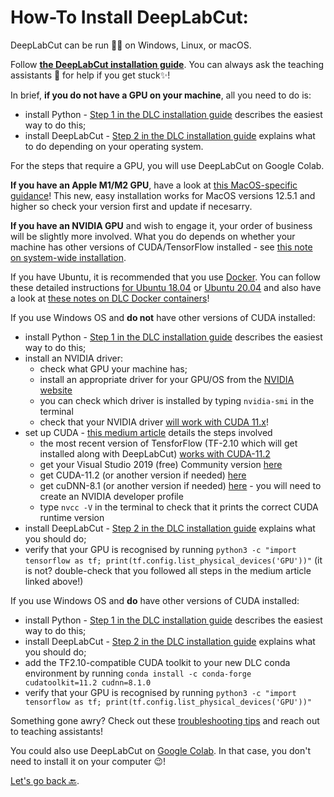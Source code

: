 # How-To Install DeepLabCut:

DeepLabCut can be run 🏃‍♂️ on Windows, Linux, or macOS.

Follow <a href="https://deeplabcut.github.io/DeepLabCut/docs/installation.html" target="_ablank">**the DeepLabCut installation guide**</a>. 
You can always ask the teaching assistants 📢 for help if you get stuck✨!

In brief, **if you do not have a GPU on your machine**, all you need to do is:
- install Python - <a href="https://deeplabcut.github.io/DeepLabCut/docs/installation.html#step-1-you-need-to-have-python-installed" target="_blank">Step 1 in the DLC installation guide</a> describes the easiest way to do this;
- install DeepLabCut - <a href="https://deeplabcut.github.io/DeepLabCut/docs/installation.html#step-2-please-use-our-supplied-conda-environment" target="_blank">Step 2 in the DLC installation guide</a> explains what to do depending on your operating system.

For the steps that require a GPU, you will use DeepLabCut on Google Colab.

**If you have an Apple M1/M2 GPU**, have a look at <a href="https://github.com/DeepLabCut/DeepLabCut/blob/master/docs/installation.md#install-anaconda-or-use-miniconda3-ideal-for-macos-users" target="_blank">this MacOS-specific guidance</a>! This new, easy installation works for MacOS versions 12.5.1 and higher so check your version first and update if necesarry.

**If you have an NVIDIA GPU** and wish to engage it, your order of business will be slightly more involved. What you do depends on whether your machine has other versions of CUDA/TensorFlow installed - see <a href="https://deeplabcut.github.io/DeepLabCut/docs/installation.html#system-wide-considerations" target="_blank">this note on system-wide installation</a>.

If you have Ubuntu, it is recommended that you use <a href="https://hub.docker.com/r/deeplabcut/deeplabcut" target="_blank">Docker</a>. You can follow these detailed instructions <a href="https://deeplabcut.github.io/DeepLabCut/docs/recipes/installTips.html#installation-on-ubuntu-18-04-lts" target="_blank">for Ubuntu 18.04</a> or <a href="https://deeplabcut.github.io/DeepLabCut/docs/recipes/installTips.html#installation-on-ubuntu-20-04-lts" target="_blank">Ubuntu 20.04</a> and also have a look at <a href="https://deeplabcut.github.io/DeepLabCut/docs/docker.html" target="_blank">these notes on DLC Docker containers</a>!

If you use Windows OS and **do not** have other versions of CUDA installed:
- install Python - <a href="https://deeplabcut.github.io/DeepLabCut/docs/installation.html#step-1-you-need-to-have-python-installed" target="_blank">Step 1 in the DLC installation guide</a> describes the easiest way to do this;
- install an NVIDIA driver:
    - check what GPU your machine has;
    - install an appropriate driver for your GPU/OS from the <a href="https://www.nvidia.com/download/index.aspx" target="_blank">NVIDIA website</a>
    - you can check which driver is installed by typing `nvidia-smi` in the terminal
    - check that your NVIDIA driver <a href="https://docs.nvidia.com/deploy/cuda-compatibility/index.html#minor-version-compatibility" target="_blank">will work with CUDA 11.x</a>!
- set up CUDA - <a href="https://medium.com/analytics-vidhya/installing-cuda-and-cudnn-on-windows-d44b8e9876b5" target="_blank">this medium article</a> details the steps involved
    - the most recent version of TensforFlow (TF-2.10 which will get installed along with DeepLabCut) <a href="" target="_blank">works with CUDA-11.2</a>
    - get your Visual Studio 2019 (free) Community version <a href="https://my.visualstudio.com/Downloads?q=visual%20studio%202019&wt.mc_id=o~msft~vscom~older-downloads" target="_blank">here</a>
    - get CUDA-11.2 (or another version if needed) <a href="https://developer.nvidia.com/cuda-toolkit-archive" target="_blank">here</a>
    - get cuDNN-8.1 (or another version if needed) <a href="https://developer.nvidia.com/rdp/cudnn-archive" target="_blank">here</a> - you will need to create an NVIDIA developer profile 
    - type `nvcc -V` in the terminal to check that it prints the correct CUDA runtime version
- install DeepLabCut - <a href="https://deeplabcut.github.io/DeepLabCut/docs/installation.html#step-2-please-use-our-supplied-conda-environment" target="_blank">Step 2 in the DLC installation guide</a> explains what you should do;
- verify that your GPU is recognised by running `python3 -c "import tensorflow as tf; print(tf.config.list_physical_devices('GPU'))"` (it is not? double-check that you followed all steps in the medium article linked above!)

If you use Windows OS and **do** have other versions of CUDA installed:
- install Python - <a href="https://deeplabcut.github.io/DeepLabCut/docs/installation.html#step-1-you-need-to-have-python-installed" target="_blank">Step 1 in the DLC installation guide</a> describes the easiest way to do this;
- install DeepLabCut - <a href="https://deeplabcut.github.io/DeepLabCut/docs/installation.html#step-2-please-use-our-supplied-conda-environment" target="_blank">Step 2 in the DLC installation guide</a> explains what you should do;
- add the TF2.10-compatible CUDA toolkit to your new DLC conda environment by running `conda install -c conda-forge cudatoolkit=11.2 cudnn=8.1.0`
- verify that your GPU is recognised by running `python3 -c "import tensorflow as tf; print(tf.config.list_physical_devices('GPU'))"`

Something gone awry? Check out these <a href="https://deeplabcut.github.io/DeepLabCut/docs/installation.html#troubleshooting" target="_blank">troubleshooting tips</a> and reach out to teaching assistants!

You could also use DeepLabCut on [Google Colab](https://colab.research.google.com/). In that case, you don't need to install it on your computer 😉!

[Let's go  back 🔙](../README.md).


